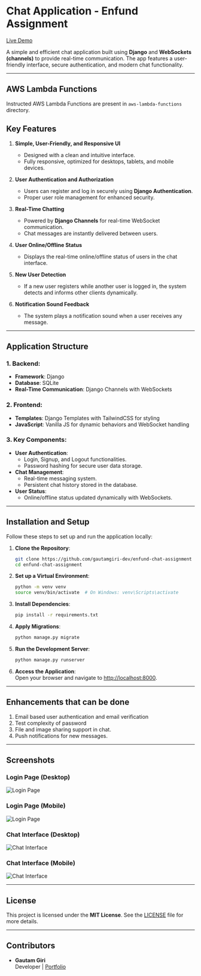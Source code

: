 # Chat Application - Enfund Assignment

[Live Demo](https://chat.gautamgiri.dev "Live Demo")

A simple and efficient chat application built using **Django** and **WebSockets (channels)** to provide real-time communication. The app features a user-friendly interface, secure authentication, and modern chat functionality.

---

## AWS Lambda Functions
Instructed AWS Lambda Functions are present in `aws-lambda-functions` directory.

## Key Features

1. **Simple, User-Friendly, and Responsive UI**  
   - Designed with a clean and intuitive interface.
   - Fully responsive, optimized for desktops, tablets, and mobile devices.

2. **User Authentication and Authorization**  
   - Users can register and log in securely using **Django Authentication**.
   - Proper user role management for enhanced security.

3. **Real-Time Chatting**  
   - Powered by **Django Channels** for real-time WebSocket communication.
   - Chat messages are instantly delivered between users.

4. **User Online/Offline Status**  
   - Displays the real-time online/offline status of users in the chat interface.

5. **New User Detection**  
   - If a new user registers while another user is logged in, the system detects and informs other clients dynamically.

6. **Notification Sound Feedback**  
   - The system plays a notification sound when a user receives any message.

---

## Application Structure

### 1. **Backend**:
   - **Framework**: Django
   - **Database**: SQLite
   - **Real-Time Communication**: Django Channels with WebSockets

### 2. **Frontend**:
   - **Templates**: Django Templates with TailwindCSS for styling
   - **JavaScript**: Vanilla JS for dynamic behaviors and WebSocket handling

### 3. **Key Components**:
   - **User Authentication**:
     - Login, Signup, and Logout functionalities.
     - Password hashing for secure user data storage.
   - **Chat Management**:
     - Real-time messaging system.
     - Persistent chat history stored in the database.
   - **User Status**:
     - Online/offline status updated dynamically with WebSockets.

---

## Installation and Setup

Follow these steps to set up and run the application locally:

1. **Clone the Repository**:
   ```bash
   git clone https://github.com/gautamgiri-dev/enfund-chat-assignment
   cd enfund-chat-assignment
   ```

2. **Set up a Virtual Environment**:
   ```bash
   python -m venv venv
   source venv/bin/activate  # On Windows: venv\Scripts\activate
   ```

3. **Install Dependencies**:
   ```bash
   pip install -r requirements.txt
   ```

4. **Apply Migrations**:
   ```bash
   python manage.py migrate
   ```

5. **Run the Development Server**:
   ```bash
   python manage.py runserver
   ```

6. **Access the Application**:  
   Open your browser and navigate to [http://localhost:8000](http://localhost:8000).

---

## Enhancements that can be done

1. Email based user authentication and email verification
2. Test complexity of password
3. File and image sharing support in chat.
4. Push notifications for new messages.

---

## Screenshots

### Login Page (Desktop)
![Login Page](screenshots/LoginPage%20-%20Desktop.png)

### Login Page (Mobile)
![Login Page](screenshots/LoginPage%20-%20Mobile.png)

### Chat Interface (Desktop)
![Chat Interface](screenshots/ChatInterface%20-%20Desktop.png)

### Chat Interface (Mobile)
![Chat Interface](screenshots/ChatInterface%20-%20Mobile.png)

---

## License

This project is licensed under the **MIT License**. See the [LICENSE](LICENSE) file for more details.

---

## Contributors

- **Gautam Giri**  
  Developer | [Portfolio](https://gautamgiri.dev "Gautam Giri Portfolio")


